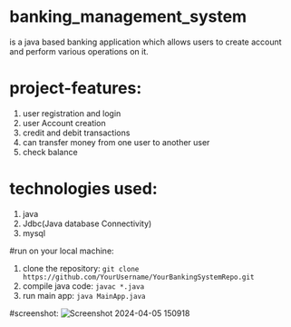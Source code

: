 # banking_management_system
is a java based banking application which allows users to create account and perform various operations on it.

# project-features:
1. user registration and login
2. user Account creation
3. credit and debit transactions
4. can transfer money from one user to another user
5. check balance

# technologies used:
1. java
2. Jdbc(Java database Connectivity)
3. mysql

#run on your local machine:
1. clone the repository:
`git clone https://github.com/YourUsername/YourBankingSystemRepo.git`
2. compile java code:
   `javac *.java`
3. run main app:
  `java MainApp.java`


#screenshot:
![Screenshot 2024-04-05 150918](https://github.com/ParamBhavsar/banking_management_system/assets/146665611/015a88fe-8833-43ef-b97d-a0241ebf5e1c)

